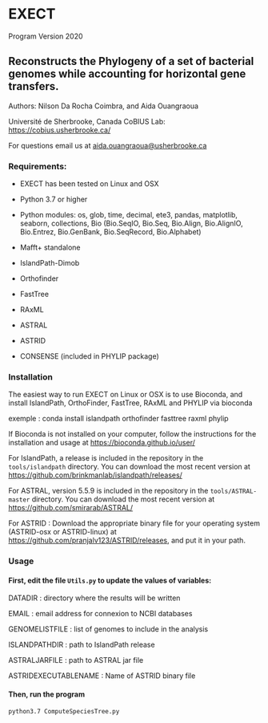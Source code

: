 # EXECT
Program Version 2020

Reconstructs the Phylogeny of a set of bacterial genomes while accounting for horizontal gene transfers.
----------------------------------------------------------------

Authors: Nilson Da Rocha Coimbra, and Aida Ouangraoua

Université de Sherbrooke, Canada
CoBIUS Lab:  https://cobius.usherbrooke.ca/

For questions email us at aida.ouangraoua@usherbrooke.ca

### Requirements:

- EXECT has been tested on Linux and OSX

- Python 3.7 or higher  

- Python modules: os, glob, time, decimal, ete3, pandas, matplotlib, seaborn, collections, Bio (Bio.SeqIO, Bio.Seq, Bio.Align, Bio.AlignIO, Bio.Entrez, Bio.GenBank, Bio.SeqRecord, Bio.Alphabet)

- Mafft+ standalone

- IslandPath-Dimob

- Orthofinder

- FastTree

- RAxML

- ASTRAL

- ASTRID

- CONSENSE (included in PHYLIP package)

### Installation

The easiest way to run EXECT on Linux or OSX is to use Bioconda, and
install IslandPath, OrthoFinder, FastTree, RAxML and PHYLIP via bioconda

exemple : conda install islandpath orthofinder fasttree raxml phylip

If Bioconda is not installed on your computer, follow the instructions
for the installation and usage at https://bioconda.github.io/user/

For IslandPath, a release is included in the repository in the
`tools/islandpath` directory. You can download the most recent
version at https://github.com/brinkmanlab/islandpath/releases/

For ASTRAL, version 5.5.9 is included in the repository in the
`tools/ASTRAL-master` directory. You can download the most recent
version at https://github.com/smirarab/ASTRAL/

For ASTRID : Download the appropriate binary file for your operating
system (ASTRID-osx or ASTRID-linux) at
https://github.com/pranjalv123/ASTRID/releases, and put it in your path.


### Usage

#### First, edit the file `Utils.py` to update the values of variables:

DATADIR : directory where the results will be written

EMAIL : email address for connexion to NCBI databases

GENOMELISTFILE : list of genomes to include in the analysis

ISLANDPATHDIR : path to IslandPath release

ASTRALJARFILE : path to ASTRAL jar file

ASTRIDEXECUTABLENAME : Name of ASTRID binary file

#### Then, run the program
```
python3.7 ComputeSpeciesTree.py

```

